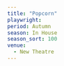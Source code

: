 ```yaml
---
title: "Popcorn"
playwright:
period: Autumn
season: In House
season_sort: 100
venue:
  - New Theatre
---
```


